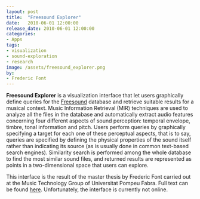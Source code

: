 ```yaml
---
layout: post
title:  "Freesound Explorer"
date:   2010-06-01 12:00:00
release_date: 2010-06-01 12:00:00
categories: 
- Apps
tags:
- visualization 
- sound-exploration
- research
image: /assets/freesound_explorer.png
by: 
- Frederic Font
---
```


**Freesound Explorer** is a visualization interface that let users graphically define queries for the [Freesound](http://www.freesound.org) database and retrieve suitable results for a musical context. Music Information Retrieval (MIR) techniques are used to analyze all the files in the database and automatically extract audio features concerning four different aspects of sound perception: temporal envelope, timbre, tonal information and pitch. Users perform queries by graphically specifying a target for each one of these perceptual aspects, that is to say, queries are specified by defining the physical properties of the sound itself rather than indicating its source (as is usually done in common text-based search engines). Similarity search is performed among the whole database to find the most similar sound files, and returned results are represented as points in a two-dimensional space that users can explore.

This interface is the result of the master thesis by Frederic Font carried out at the Music Technology Group of Universitat Pompeu Fabra. Full text can be found [here](http://mtg.upf.edu/node/2164).
Unfortunately, the interface is currently not online.